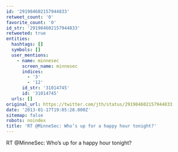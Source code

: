 ```yaml
---
id: '291984602157944833'
retweet_count: '0'
favorite_count: '0'
id_str: '291984602157944833'
retweeted: true
entities:
  hashtags: []
  symbols: []
  user_mentions:
    - name: minnesec
      screen_name: minnesec
      indices:
        - '3'
        - '12'
      id_str: '31014745'
      id: '31014745'
  urls: []
original_url: https://twitter.com/jth/status/291984602157944833
date: '2013-01-17T19:05:28.000Z'
sitemap: false
robots: noindex
title: 'RT @MinneSec: Who’s up for a happy hour tonight?'
---
```


RT @MinneSec: Who’s up for a happy hour tonight?